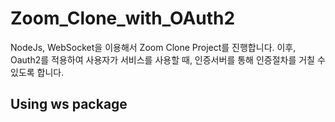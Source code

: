 # Zoom_Clone_with_OAuth2

NodeJs, WebSocket을 이용해서 Zoom Clone Project를 진행합니다.
이후, Oauth2를 적용하여 사용자가 서비스를 사용할 때, 인증서버를 통해 인증절차를 거칠 수 있도록 합니다.


## Using ws package
